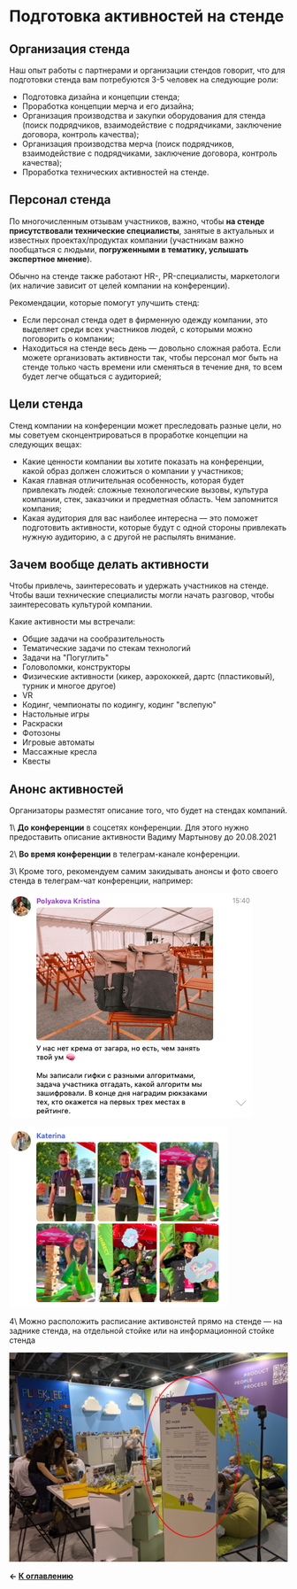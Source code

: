 # Подготовка активностей на стенде

## Организация стенда

Наш опыт работы с партнерами и организации стендов говорит, что для подготовки стенда вам потребуются 3-5 человек на следующие роли:

- Подготовка дизайна и концепции стенда;
- Проработка концепции мерча и его дизайна;
- Организация производства и закупки оборудования для стенда (поиск подрядчиков, взаимодействие с подрядчиками, заключение договора, контроль качества);
- Организация производства мерча (поиск подрядчиков, взаимодействие с подрядчиками, заключение договора, контроль качества);
- Проработка технических активностей на стенде.

## Персонал стенда

По многочисленным отзывам участников, важно, чтобы **на стенде присутствовали технические специалисты**, занятые в актуальных и известных проектах/продуктах компании (участникам важно пообщаться с людьми, **погруженными в тематику, услышать экспертное мнение**).

Обычно на стенде также работают HR-, PR-специалисты, маркетологи (их наличие зависит от целей компании на конференции).

Рекомендации, которые помогут улучшить стенд:

- Если персонал стенда одет в фирменную одежду компании, это выделяет среди всех участников людей, с которыми можно поговорить о компании;
- Находиться на стенде весь день — довольно сложная работа. Если можете организовать активности так, чтобы персонал мог быть на стенде только часть времени или сменяться в течение дня, то всем будет легче общаться с аудиторией;

## Цели стенда

Стенд компании на конференции может преследовать разные цели, но мы советуем сконцентрироваться в проработке концепции на следующих вещах:

- Какие ценности компании вы хотите показать на конференции, какой образ должен сложиться о компании у участников;
- Какая главная отличительная особенность, которая будет привлекать людей: сложные технологические вызовы, культура компании, стек, заказчики и предметная область. Чем запомнится компания;
- Какая аудитория для вас наиболее интересна — это поможет подготовить активности, которые будут с одной стороны привлекать нужную аудиторию, а с другой не распылять внимание.

## Зачем вообще делать активности

Чтобы привлечь, заинтересовать и удержать участников на стенде. Чтобы ваши технические специалисты могли начать разговор, чтобы заинтересовать культурой компании.

Какие активности мы встречали:

- Общие задачи на сообразительность
- Тематические задачи по стекам технологий
- Задачи на "Погуглить"
- Головоломки, конструкторы
- Физические активности (кикер, аэрохоккей, дартс (пластиковый), турник и многое другое)
- VR
- Кодинг, чемпионаты по кодингу, кодинг "вслепую"
- Настольные игры
- Раскраски
- Фотозоны
- Игровые автоматы
- Массажные кресла
- Квесты

## Анонс активностей

Организаторы разместят описание того, что будет на стендах компаний.

1\ **До конференции** в соцсетях конференции. Для этого нужно предоставить описание активности Вадиму Мартынову до 20.08.2021

2\ **Во время конференции** в телеграм-канале конференции.

3\ Кроме того, рекомендуем самим закидывать анонсы и фото своего стенда в телеграм-чат конференции, например: 

![image3.png](image3.png)

![image1.png](image1.png)

4\ Можно расположить расписание активонстей прямо на стенде — на заднике стенда, на отдельной стойке или на информационной стойке стенда 

![image2.png](image2.png)

**← [К оглавлению](../README.md)**